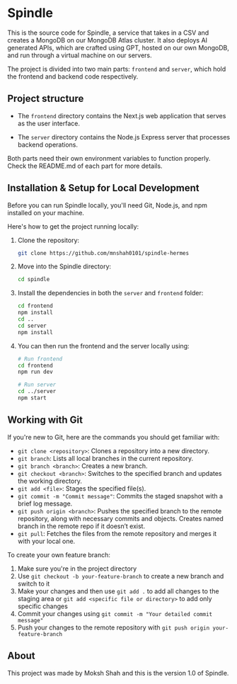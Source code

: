 # Spindle

This is the source code for Spindle, a service that takes in a CSV and creates a MongoDB on our MongoDB Atlas cluster. It also deploys AI generated APIs, which are crafted using GPT, hosted on our own MongoDB, and run through a virtual machine on our servers.

The project is divided into two main parts: `frontend` and `server`, which hold the frontend and backend code respectively.

## Project structure

- The `frontend` directory contains the Next.js web application that serves as the user interface.

- The `server` directory contains the Node.js Express server that processes backend operations.

Both parts need their own environment variables to function properly. Check the README.md of each part for more details.

## Installation & Setup for Local Development

Before you can run Spindle locally, you'll need Git, Node.js, and npm installed on your machine.

Here's how to get the project running locally:

1. Clone the repository:

   ```bash
   git clone https://github.com/mnshah0101/spindle-hermes
   ```

2. Move into the Spindle directory:

   ```bash
   cd spindle
   ```

3. Install the dependencies in both the `server` and `frontend` folder:

   ```bash
   cd frontend
   npm install
   cd ..
   cd server
   npm install
   ```

4. You can then run the frontend and the server locally using:

   ```bash
   # Run frontend
   cd frontend
   npm run dev

   # Run server
   cd ../server
   npm start
   ```

## Working with Git

If you're new to Git, here are the commands you should get familiar with:

- `git clone <repository>`: Clones a repository into a new directory.
- `git branch`: Lists all local branches in the current repository.
- `git branch <branch>`: Creates a new branch.
- `git checkout <branch>`: Switches to the specified branch and updates the working directory.
- `git add <file>`: Stages the specified file(s).
- `git commit -m "Commit message"`: Commits the staged snapshot with a brief log message.
- `git push origin <branch>`: Pushes the specified branch to the remote repository, along with necessary commits and objects. Creates named branch in the remote repo if it doesn’t exist.
- `git pull`: Fetches the files from the remote repository and merges it with your local one.

To create your own feature branch:

1. Make sure you're in the project directory
2. Use `git checkout -b your-feature-branch` to create a new branch and switch to it
3. Make your changes and then use `git add .` to add all changes to the staging area or `git add <specific file or directory>` to add only specific changes
4. Commit your changes using `git commit -m "Your detailed commit message"`
5. Push your changes to the remote repository with `git push origin your-feature-branch`

## About

This project was made by Moksh Shah and this is the version 1.0 of Spindle.
